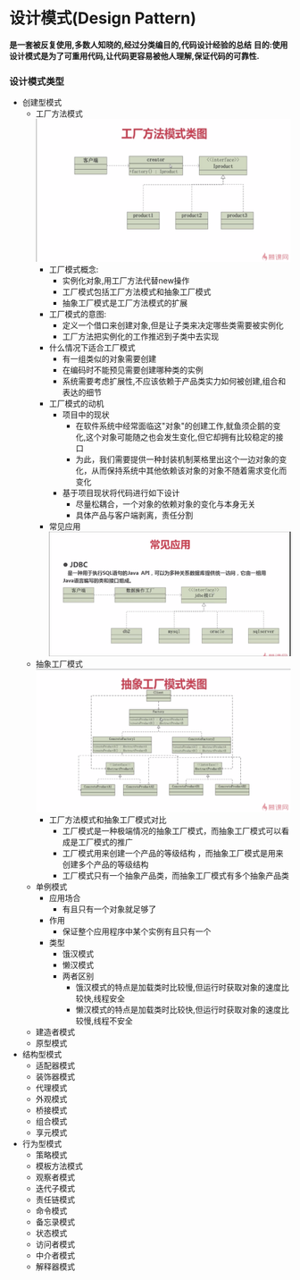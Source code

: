 # 设计模式(Design Pattern)
**是一套被反复使用,多数人知晓的,经过分类编目的,代码设计经验的总结**
**目的:使用设计模式是为了可重用代码,让代码更容易被他人理解,保证代码的可靠性.**

### 设计模式类型
* 创建型模式
	- 工厂方法模式
	![工厂模式类图](https://github.com/DiscardPast/MoocStudy/blob/master/%E7%BC%96%E7%A8%8B%E5%9F%BA%E7%A1%80/%E8%AE%BE%E8%AE%A1%E6%A8%A1%E5%BC%8F/%E5%88%9B%E5%BB%BA%E5%9E%8B%E6%A8%A1%E5%BC%8F/%E5%B7%A5%E5%8E%82%E6%A8%A1%E5%BC%8F/Factory/images/%E5%B7%A5%E5%8E%82%E6%A8%A1%E5%BC%8F%E7%B1%BB%E5%9B%BE.png)
		- 工厂模式概念:
			- 实例化对象,用工厂方法代替new操作
			- 工厂模式包括工厂方法模式和抽象工厂模式
			- 抽象工厂模式是工厂方法模式的扩展
		- 工厂模式的意图:
			- 定义一个借口来创建对象,但是让子类来决定哪些类需要被实例化
     		- 工厂方法把实例化的工作推迟到子类中去实现
		- 什么情况下适合工厂模式
        	- 有一组类似的对象需要创建
        	- 在编码时不能预见需要创建哪种类的实例
        	- 系统需要考虑扩展性,不应该依赖于产品类实力如何被创建,组合和表达的细节
		- 工厂模式的动机
			- 项目中的现状
				- 在软件系统中经常面临这"对象"的创建工作,鱿鱼须企鹅的变化,这个对象可能随之也会发生变化,但它却拥有比较稳定的接口
				- 为此，我们需要提供一种封装机制莱格里出这个一边对象的变化，从而保持系统中其他依赖该对象的对象不随着需求变化而变化
			- 基于项目现状将代码进行如下设计
				- 尽量松耦合，一个对象的依赖对象的变化与本身无关
				- 具体产品与客户端剥离，责任分割
		- 常见应用
		![常见应用](https://github.com/DiscardPast/MoocStudy/blob/master/%E7%BC%96%E7%A8%8B%E5%9F%BA%E7%A1%80/%E8%AE%BE%E8%AE%A1%E6%A8%A1%E5%BC%8F/%E5%88%9B%E5%BB%BA%E5%9E%8B%E6%A8%A1%E5%BC%8F/%E5%B7%A5%E5%8E%82%E6%A8%A1%E5%BC%8F/Factory/images/%E5%B8%B8%E8%A7%81%E5%BA%94%E7%94%A8.png)
	- 抽象工厂模式
	![抽象工厂模式类图](https://github.com/DiscardPast/MoocStudy/blob/master/%E7%BC%96%E7%A8%8B%E5%9F%BA%E7%A1%80/%E8%AE%BE%E8%AE%A1%E6%A8%A1%E5%BC%8F/%E5%88%9B%E5%BB%BA%E5%9E%8B%E6%A8%A1%E5%BC%8F/%E5%B7%A5%E5%8E%82%E6%A8%A1%E5%BC%8F/Factory/images/%E6%8A%BD%E8%B1%A1%E5%B7%A5%E5%8E%82%E6%A8%A1%E5%BC%8F%E7%B1%BB%E5%9B%BE.png)
    	- 工厂方法模式和抽象工厂模式对比
    		- 工厂模式是一种极端情况的抽象工厂模式，而抽象工厂模式可以看成是工厂模式的推广
    		- 工厂模式用来创建一个产品的等级结构
，而抽象工厂模式是用来创建多个产品的等级结构
			- 工厂模式只有一个抽象产品类，而抽象工厂模式有多个抽象产品类
	- 单例模式
        - 应用场合
        	- 有且只有一个对象就足够了
        - 作用
        	- 保证整个应用程序中某个实例有且只有一个
        - 类型
        	- 饿汉模式
        	- 懒汉模式
        	- 两者区别
        		- 饿汉模式的特点是加载类时比较慢,但运行时获取对象的速度比较快,线程安全
        		- 懒汉模式的特点是加载类时比较快,但运行时获取对象的速度比较慢,线程不安全
	- 建造者模式
	- 原型模式
* 结构型模式
	- 适配器模式
	- 装饰器模式
	- 代理模式
	- 外观模式
	- 桥接模式
	- 组合模式
	- 享元模式
* 行为型模式
	- 策略模式
	- 模板方法模式
	- 观察者模式
	- 迭代子模式
	- 责任链模式
	- 命令模式
    - 备忘录模式
	- 状态模式
	- 访问者模式
	- 中介者模式
	- 解释器模式